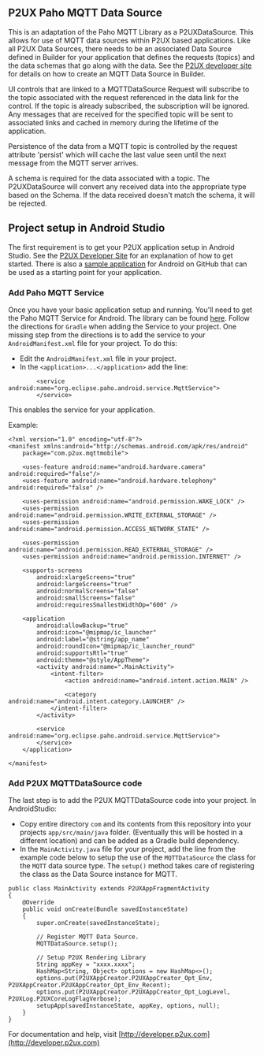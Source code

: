 ## P2UX Paho MQTT Data Source
This is an adaptation of the Paho MQTT Library as a P2UXDataSource. This allows for use of MQTT data sources within P2UX based applications. Like all P2UX Data Sources, there needs to be an associated Data Source defined in Builder for your application that defines the requests (topics) and the data schemas that go along with the data. See the [P2UX developer site](http://developer.p2ux.com) for details on how to create an MQTT Data Source in Builder.

UI controls that are linked to a MQTTDataSource Request will subscribe to the topic associated with the request referenced in the data link for the control. If the topic is already subscribed, the subscription will be ignored. Any messages that are received for the specified topic will be sent to associated links and cached in memory during the lifetime of the application. 

Persistence of the data from a MQTT topic is controlled by the request attribute 'persist' which will cache the last value seen until the next message from the MQTT server arrives.
 
A schema is required for the data associated with a topic. The P2UXDataSource will convert any received data into the appropriate type based on the Schema. If the data received doesn't match the schema, it will be rejected.

## Project setup in Android Studio
The first requirement is to get your P2UX application setup in Android Studio. See the [P2UX Developer Site](http://developer.p2ux.com/android/quickstart/) for an explanation of how to get started. There is also a [sample application](https://github.com/P2UX/P2UX-Sample-App-Android) for Android on GitHub that can be used as a starting point for your application.

### Add Paho MQTT Service
Once you have your basic application setup and running. You'll need to get the Paho MQTT Service for Android. The library can be found [here](https://github.com/eclipse/paho.mqtt.android). Follow the directions for `Gradle` when adding the Service to your project. 
One missing step from the directions is to add the service to your `AndroidManifest.xml` file for your project. To do this:

* Edit the `AndroidManifest.xml` file in your project.
* In the `<application>...</application>` add the line:

```
        <service android:name="org.eclipse.paho.android.service.MqttService">
        </service>
```
This enables the service for your application.

Example:
```
<?xml version="1.0" encoding="utf-8"?>
<manifest xmlns:android="http://schemas.android.com/apk/res/android"
    package="com.p2ux.mqttmobile">

    <uses-feature android:name="android.hardware.camera" android:required="false"/>
    <uses-feature android:name="android.hardware.telephony" android:required="false" />

    <uses-permission android:name="android.permission.WAKE_LOCK" />
    <uses-permission android:name="android.permission.WRITE_EXTERNAL_STORAGE" />
    <uses-permission android:name="android.permission.ACCESS_NETWORK_STATE" />

    <uses-permission android:name="android.permission.READ_EXTERNAL_STORAGE" />
    <uses-permission android:name="android.permission.INTERNET" />

    <supports-screens
        android:xlargeScreens="true"
        android:largeScreens="true"
        android:normalScreens="false"
        android:smallScreens="false"
        android:requiresSmallestWidthDp="600" />

    <application
        android:allowBackup="true"
        android:icon="@mipmap/ic_launcher"
        android:label="@string/app_name"
        android:roundIcon="@mipmap/ic_launcher_round"
        android:supportsRtl="true"
        android:theme="@style/AppTheme">
        <activity android:name=".MainActivity">
            <intent-filter>
                <action android:name="android.intent.action.MAIN" />

                <category android:name="android.intent.category.LAUNCHER" />
            </intent-filter>
        </activity>

        <service android:name="org.eclipse.paho.android.service.MqttService">
        </service>
    </application>

</manifest>
```

### Add P2UX MQTTDataSource code
The last step is to add the P2UX MQTTDataSource code into your project. In AndroidStudio:

* Copy entire directory `com` and its contents from this repository into your projects `app/src/main/java` folder. (Eventually this will be hosted in a different location) and can be added as a Gradle build dependency.
* In the `MainActivity.java` file for your project, add the line from the example code below to setup the use of the `MQTTDataSource` the class for the `MQTT` data source type. The `setup()` method takes care of registering the class as the Data Source instance for MQTT.

```
public class MainActivity extends P2UXAppFragmentActivity
{
    @Override
    public void onCreate(Bundle savedInstanceState)
    {
        super.onCreate(savedInstanceState);

        // Register MQTT Data Source.
        MQTTDataSource.setup();

        // Setup P2UX Rendering Library
        String appKey = "xxxx.xxxx";
        HashMap<String, Object> options = new HashMap<>();
        options.put(P2UXAppCreator.P2UXAppCreator_Opt_Env, P2UXAppCreator.P2UXAppCreator_Opt_Env_Recent);
        options.put(P2UXAppCreator.P2UXAppCreator_Opt_LogLevel, P2UXLog.P2UXCoreLogFlagVerbose);
        setupApp(savedInstanceState, appKey, options, null);
    }
}
```

For documentation and help, visit [http://developer.p2ux.com](http://developer.p2ux.com)
